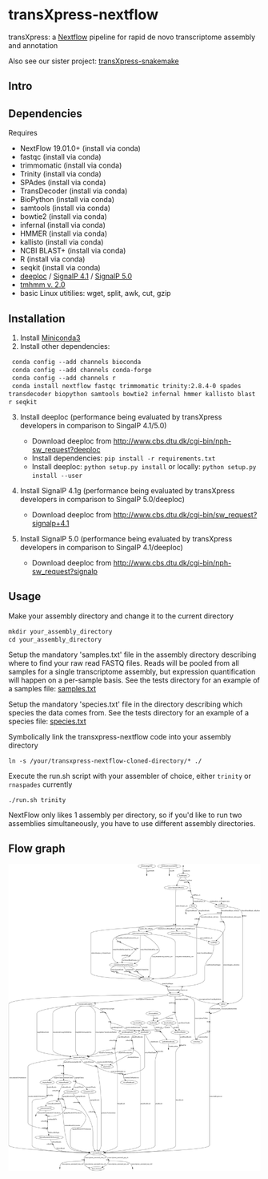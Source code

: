 # transXpress-nextflow
transXpress: a [Nextflow](https://www.nextflow.io) pipeline for rapid de novo transcriptome assembly and annotation

Also see our sister project: [transXpress-snakemake](https://github.com/transXpress/transXpress-snakemake)

## Intro

## Dependencies

Requires
* NextFlow 19.01.0+ (install via conda)
* fastqc (install via conda)
* trimmomatic (install via conda)
* Trinity (install via conda)
* SPAdes (install via conda)
* TransDecoder (install via conda)
* BioPython (install via conda)
* samtools (install via conda)
* bowtie2 (install via conda)
* infernal (install via conda)
* HMMER (install via conda)
* kallisto (install via conda)
* NCBI BLAST+ (install via conda)
* R (install via conda)
* seqkit (install via conda)
* [deeploc](http://www.cbs.dtu.dk/cgi-bin/nph-sw_request?deeploc) / [SignalP 4.1](http://www.cbs.dtu.dk/cgi-bin/sw_request?signalp+4.1) / [SignalP 5.0](http://www.cbs.dtu.dk/cgi-bin/nph-sw_request?signalp)
* [tmhmm v. 2.0](http://www.cbs.dtu.dk/services/TMHMM/)
* basic Linux utitilies: wget, split, awk, cut, gzip

## Installation

1. Install [Miniconda3](https://conda.io/en/latest/miniconda.html)
2. Install other dependencies:  
~~~
 conda config --add channels bioconda
 conda config --add channels conda-forge
 conda config --add channels r
 conda install nextflow fastqc trimmomatic trinity:2.8.4-0 spades transdecoder biopython samtools bowtie2 infernal hmmer kallisto blast r seqkit
~~~
3. Install deeploc (performance being evaluated by transXpress developers in comparison to SingalP 4.1/5.0)
      * Download deeploc from http://www.cbs.dtu.dk/cgi-bin/nph-sw_request?deeploc
      * Install dependencies: `pip install -r requirements.txt`
      * Install deeploc: `python setup.py install` or locally: `python setup.py install --user`
      
4. Install SignalP 4.1g (performance being evaluated by transXpress developers in comparison to SingalP 5.0/deeploc)
      * Download deeploc from http://www.cbs.dtu.dk/cgi-bin/sw_request?signalp+4.1


5. Install SignalP 5.0 (performance being evaluated by transXpress developers in comparison to SingalP 4.1/deeploc)
      * Download deeploc from http://www.cbs.dtu.dk/cgi-bin/nph-sw_request?signalp


## Usage
Make your assembly directory and change it to the current directory
```
mkdir your_assembly_directory
cd your_assembly_directory
```
Setup the mandatory 'samples.txt' file in the assembly directory describing where to find your raw read FASTQ files. Reads will be pooled from all samples for a single transcriptome assembly, but expression quantification will happen on a per-sample basis. See the tests directory for an example of a samples file: [samples.txt](./tests/test_nonSS-trinity/samples.txt)

Setup the mandatory 'species.txt' file in the directory describing which species the data comes from. See the tests directory for an example of a species file: [species.txt](./tests/test_nonSS-trinity/species.txt)

Symbolically link the transxpress-nextflow code into your assembly directory
```
ln -s /your/transxpress-nextflow-cloned-directory/* ./
```
Execute the run.sh script with your assembler of choice, either `trinity` or `rnaspades` currently
```
./run.sh trinity
```
NextFlow only likes 1 assembly per directory, so if you'd like to run two assemblies simultaneously, you have to use different assembly directories.

## Flow graph
![Directed acyclic graph for transXpress-nextflow program execution](./tests/test_nonSS-trinity/test_nonSS_dag.svg)


